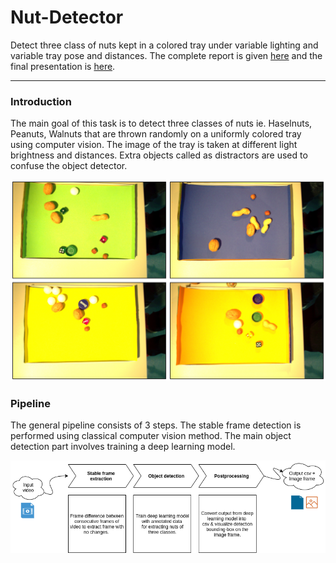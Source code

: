 # Nut-Detector
Detect three class of nuts kept in a colored tray under variable lighting and variable tray pose and distances. The complete report is given [here](https://github.com/njanirudh/Nut-Detector/blob/master/report/CV19_project_paper.pdf) and the final presentation is [here](https://github.com/njanirudh/Nut-Detector/blob/master/report/cv19_FINAL_presentation.pdf).

---
### Introduction
The main goal of this task is to detect three classes of nuts ie. Haselnuts, Peanuts, Walnuts that are thrown randomly on a uniformly colored tray using computer vision. The image of the tray is taken at different light brightness and distances.
Extra objects called as distractors are used to confuse the object detector. 

<img src="/images/dataset.jpg" width="800"></img>


### Pipeline

The general pipeline consists of 3 steps. The stable frame detection is performed using classical computer vision method. The main object detection part involves training a deep learning model.

<img src="/images/Camera.png" width="800"></img>
